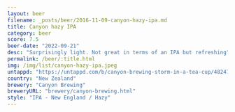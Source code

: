 ```yaml
---
layout: beer
filename: _posts/beer/2016-11-09-canyon-hazy-ipa.md
title: Canyon hazy IPA
category: beer
score: 7.5
beer-date: "2022-09-21"
desc: "Surprisingly light. Not great in terms of an IPA but refreshing"
permalink: /beer/:title.html
img: /img/list/canyon-hazy-ipa.jpeg
untappd: "https://untappd.com/b/canyon-brewing-storm-in-a-tea-cup/4824715"
country: "New Zealand"
brewery: "Canyon Brewing"
breweryURL: "brewery/canyon-brewing.html"
style: "IPA - New England / Hazy"
---
```

